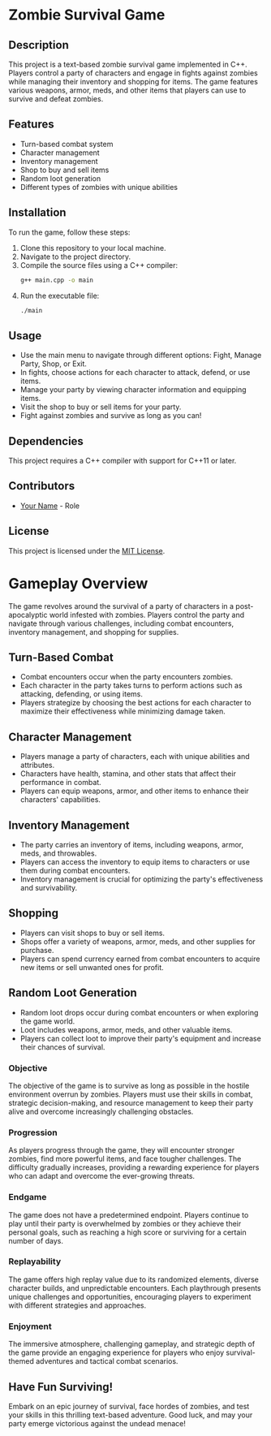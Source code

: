 # Zombie Survival Game

## Description
This project is a text-based zombie survival game implemented in C++. Players control a party of characters and engage in fights against zombies while managing their inventory and shopping for items. The game features various weapons, armor, meds, and other items that players can use to survive and defeat zombies.

## Features
- Turn-based combat system
- Character management
- Inventory management
- Shop to buy and sell items
- Random loot generation
- Different types of zombies with unique abilities

## Installation
To run the game, follow these steps:
1. Clone this repository to your local machine.
2. Navigate to the project directory.
3. Compile the source files using a C++ compiler:
    ```bash
    g++ main.cpp -o main
    ```
4. Run the executable file:
    ```bash
    ./main
    ```

## Usage
- Use the main menu to navigate through different options: Fight, Manage Party, Shop, or Exit.
- In fights, choose actions for each character to attack, defend, or use items.
- Manage your party by viewing character information and equipping items.
- Visit the shop to buy or sell items for your party.
- Fight against zombies and survive as long as you can!

## Dependencies
This project requires a C++ compiler with support for C++11 or later.

## Contributors
- [Your Name](link-to-your-profile) - Role

## License
This project is licensed under the [MIT License](LICENSE).
# Gameplay Overview

The game revolves around the survival of a party of characters in a post-apocalyptic world infested with zombies. Players control the party and navigate through various challenges, including combat encounters, inventory management, and shopping for supplies.

## Turn-Based Combat
- Combat encounters occur when the party encounters zombies.
- Each character in the party takes turns to perform actions such as attacking, defending, or using items.
- Players strategize by choosing the best actions for each character to maximize their effectiveness while minimizing damage taken.

## Character Management
- Players manage a party of characters, each with unique abilities and attributes.
- Characters have health, stamina, and other stats that affect their performance in combat.
- Players can equip weapons, armor, and other items to enhance their characters' capabilities.

## Inventory Management
- The party carries an inventory of items, including weapons, armor, meds, and throwables.
- Players can access the inventory to equip items to characters or use them during combat encounters.
- Inventory management is crucial for optimizing the party's effectiveness and survivability.

## Shopping
- Players can visit shops to buy or sell items.
- Shops offer a variety of weapons, armor, meds, and other supplies for purchase.
- Players can spend currency earned from combat encounters to acquire new items or sell unwanted ones for profit.

## Random Loot Generation
- Random loot drops occur during combat encounters or when exploring the game world.
- Loot includes weapons, armor, meds, and other valuable items.
- Players can collect loot to improve their party's equipment and increase their chances of survival.

### Objective
The objective of the game is to survive as long as possible in the hostile environment overrun by zombies. Players must use their skills in combat, strategic decision-making, and resource management to keep their party alive and overcome increasingly challenging obstacles.

### Progression
As players progress through the game, they will encounter stronger zombies, find more powerful items, and face tougher challenges. The difficulty gradually increases, providing a rewarding experience for players who can adapt and overcome the ever-growing threats.

### Endgame
The game does not have a predetermined endpoint. Players continue to play until their party is overwhelmed by zombies or they achieve their personal goals, such as reaching a high score or surviving for a certain number of days.

### Replayability
The game offers high replay value due to its randomized elements, diverse character builds, and unpredictable encounters. Each playthrough presents unique challenges and opportunities, encouraging players to experiment with different strategies and approaches.

### Enjoyment
The immersive atmosphere, challenging gameplay, and strategic depth of the game provide an engaging experience for players who enjoy survival-themed adventures and tactical combat scenarios.

## Have Fun Surviving!
Embark on an epic journey of survival, face hordes of zombies, and test your skills in this thrilling text-based adventure. Good luck, and may your party emerge victorious against the undead menace!

